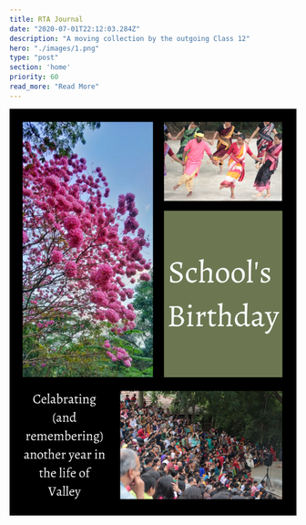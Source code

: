```yaml
---
title: RTA Journal
date: "2020-07-01T22:12:03.284Z"
description: "A moving collection by the outgoing Class 12"
hero: "./images/1.png"
type: "post"
section: 'home'
priority: 60
read_more: "Read More"
---
```


![1](./1.png)
